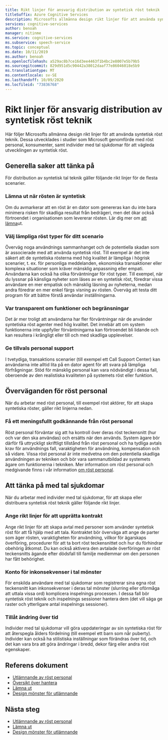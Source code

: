 ```yaml
---
title: Rikt linjer för ansvarig distribution av syntetisk röst teknik
titleSuffix: Azure Cognitive Services
description: Microsofts allmänna design rikt linjer för att använda syntetisk röst teknik. De här utvecklades i studier som Microsoft genomförde med röst personal, konsumenter, och för användare med tal sjukdomar för att vägleda utvecklingen av syntetisk röst.
services: cognitive-services
author: benoah
manager: nitinme
ms.service: cognitive-services
ms.subservice: speech-service
ms.topic: conceptual
ms.date: 10/11/2019
ms.author: benoah
ms.openlocfilehash: a529ac8b7ce16d3ee4463f1b4bc2e8007e5b79b5
ms.sourcegitcommit: 829d951d5c90442a38012daaf77e86046018e5b9
ms.translationtype: MT
ms.contentlocale: sv-SE
ms.lasthandoff: 10/09/2020
ms.locfileid: "73836768"
---
```

# <a name="guidelines-for-responsible-deployment-of-synthetic-voice-technology"></a>Rikt linjer för ansvarig distribution av syntetisk röst teknik
Här följer Microsofts allmänna design rikt linjer för att använda syntetisk röst teknik. Dessa utvecklades i studier som Microsoft genomförde med röst personal, konsumenter, samt individer med tal sjukdomar för att vägleda utvecklingen av syntetisk röst.

## <a name="general-considerations"></a>Generella saker att tänka på
För distribution av syntetisk tal teknik gäller följande rikt linjer för de flesta scenarier.

### <a name="disclose-when-the-voice-is-synthetic"></a>Lämna ut när rösten är syntetisk
Om du avmarkerar att en röst är en dator som genereras kan du inte bara minimera risken för skadliga resultat från bedrägeri, men det ökar också förtroendet i organisationen som levererar rösten. Lär dig mer om [att lämna](concepts-disclosure-guidelines.md)ut.

### <a name="select-appropriate-voice-types-for-your-scenario"></a>Välj lämpliga röst typer för ditt scenario
Överväg noga användnings sammanhanget och de potentiella skadan som är associerade med att använda syntetisk röst. Till exempel är det inte säkert att de syntetiska rösterna med hög kvalitet är lämpliga i högrisk scenarier, t. ex. för personliga meddelanden, ekonomiska transaktioner eller komplexa situationer som kräver mänsklig anpassning eller empati. Användarna kan också ha olika förväntningar för röst typer. Till exempel, när du lyssnar på känsliga nyheter som läses av en syntetisk röst, föredrar vissa användare en mer empatisk och mänsklig läsning av nyheterna, medan andra föredrar en mer enkel färgs visning av rösten. Överväg att testa ditt program för att bättre förstå användar inställningarna.

### <a name="be-transparent-about-capabilities-and-limitations"></a>Var transparent om funktioner och begränsningar
Det är mer troligt att användarna har fler förväntningar när de använder syntetiska röst agenter med hög kvalitet. Det innebär att om system funktionerna inte uppfyller förväntningarna kan förtroendet bli lidande och kan resultera i krångligt eller till och med skadliga upplevelser.

### <a name="provide-optional-human-support"></a>Ge tillvals personal support
I tvetydiga, transaktions scenarier (till exempel ett Call Support Center) kan användarna inte alltid lita på en dator agent för att svara på lämpliga förfrågningar. Stöd för mänsklig personal kan vara nödvändigt i dessa fall, oberoende av den realistiska kvaliteten på systemets röst eller funktion.

## <a name="considerations-for-voice-talent"></a>Överväganden för röst personal
När du arbetar med röst personal, till exempel röst aktörer, för att skapa syntetiska röster, gäller rikt linjerna nedan.

### <a name="obtain-meaningful-consent-from-voice-talent"></a>Få ett meningsfullt godkännande från röst personal
Röst personal förväntar sig att ha kontroll över deras röst teckensnitt (hur och var den ska användas) och ersätts när den används. System ägare bör därför få uttryckligt skriftligt tillstånd från röst personal och ha tydliga avtals krav för användnings fall, varaktigheten för användning, kompensation och så vidare. Vissa röst personal är inte medvetna om den potentiella skadliga användningen av tekniken och bör vara sammanutbildad av systemets ägare om funktionerna i tekniken. Mer information om röst personal och medgivande finns i vår information [om röst personal](https://aka.ms/disclosure-voice-talent).


## <a name="considerations-for-those-with-speech-disorders"></a>Att tänka på med tal sjukdomar
När du arbetar med individer med tal sjukdomar, för att skapa eller distribuera syntetisk röst teknik gäller följande rikt linjer.

### <a name="provide-guidelines-to-establish-contracts"></a>Ange rikt linjer för att upprätta kontrakt
Ange rikt linjer för att skapa avtal med personer som använder syntetisk röst för att få hjälp med att tala. Kontraktet bör överväga att ange de parter som äger rösten, varaktigheten för användning, villkor för ägarskaps överföring, procedurer för att ta bort röst teckensnittet och hur du förhindrar obehörig åtkomst. Du kan också aktivera den avtalade överföringen av röst teckensnitts ägande efter dödsfall till familje medlemmar om den personen har fått behörighet.

### <a name="account-for-inconsistencies-in-speech-patterns"></a>Konto för inkonsekvenser i tal mönster
För enskilda användare med tal sjukdomar som registrerar sina egna röst teckensnitt kan inkonsekvenser i deras tal mönster (slurring eller oförmåga att uttala vissa ord) komplicera inspelnings processen. I dessa fall bör syntetisk röst teknik och inspelnings sessioner hantera dem (det vill säga ge raster och ytterligare antal inspelnings sessioner).

### <a name="allow-modification-over-time"></a>Tillåt ändring över tid
Individer med tal sjukdomar vill göra uppdateringar av sin syntetiska röst för att återspegla ålders fördelning (till exempel ett barn som når puberty). Individer kan också ha stilistiska inställningar som förändras över tid, och det kan vara bra att göra ändringar i bredd, dekor färg eller andra röst egenskaper.


## <a name="reference-docs"></a>Referens dokument

* [Utlämnande av röst personal](https://aka.ms/disclosure-voice-talent)
* [Översikt över hantera](concepts-gating-overview.md)
* [Lämna ut](concepts-disclosure-guidelines.md)
* [Design mönster för utlämnande](concepts-disclosure-patterns.md)

## <a name="next-steps"></a>Nästa steg

* [Utlämnande av röst personal](https://aka.ms/disclosure-voice-talent)
* [Lämna ut](concepts-disclosure-guidelines.md)
* [Design mönster för utlämnande](concepts-disclosure-patterns.md)
